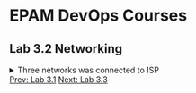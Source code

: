 <h1>EPAM DevOps Courses</h1>
<h2>Lab 3.2 Networking</h2>

<details><summary>Three networks was connected to ISP</summary><br>
<img src=t3.2_net.png>
<img src=t3.2_ping_isp1.png>
<img src=t3.2_ping_isp2.png>
<img src=t3.2_ping_isp3.png>
</details>
<a href=../task3.1/readme.md>Prev: Lab 3.1</a>
<a href=../task3.3/readme.md>Next: Lab 3.3</a>
